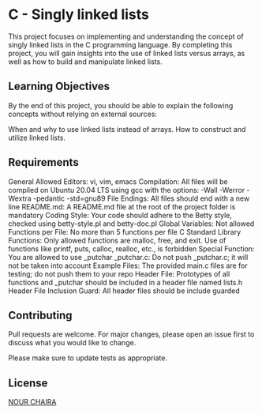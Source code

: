 # C - Singly linked lists

This project focuses on implementing and understanding the concept of singly linked lists in the C programming language. By completing this project, you will gain insights into the use of linked lists versus arrays, as well as how to build and manipulate linked lists.
## Learning Objectives
By the end of this project, you should be able to explain the following concepts without relying on external sources:

When and why to use linked lists instead of arrays.
How to construct and utilize linked lists.


## Requirements
General
Allowed Editors: vi, vim, emacs
Compilation: All files will be compiled on Ubuntu 20.04 LTS using gcc with the options: -Wall -Werror -Wextra -pedantic -std=gnu89
File Endings: All files should end with a new line
README.md: A README.md file at the root of the project folder is mandatory
Coding Style: Your code should adhere to the Betty style, checked using betty-style.pl and betty-doc.pl
Global Variables: Not allowed
Functions per File: No more than 5 functions per file
C Standard Library Functions: Only allowed functions are malloc, free, and exit. Use of functions like printf, puts, calloc, realloc, etc., is forbidden
Special Function: You are allowed to use _putchar
_putchar.c: Do not push _putchar.c; it will not be taken into account
Example Files: The provided main.c files are for testing; do not push them to your repo
Header File: Prototypes of all functions and _putchar should be included in a header file named lists.h
Header File Inclusion Guard: All header files should be include guarded

## Contributing

Pull requests are welcome. For major changes, please open an issue first
to discuss what you would like to change.

Please make sure to update tests as appropriate.

## License

[NOUR CHAIRA](https://www.facebook.com/profile.php?id=100004462636570)